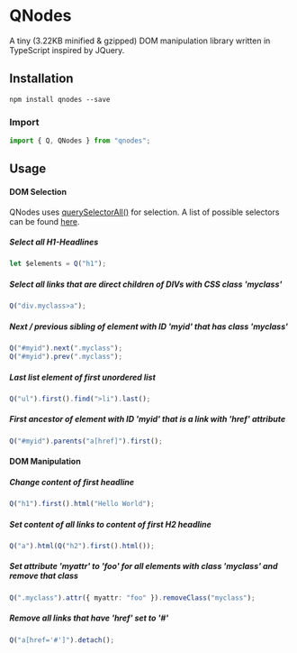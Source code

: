 # QNodes

A tiny (3.22KB minified & gzipped) DOM manipulation library written in TypeScript inspired by JQuery.


## Installation
```shell
npm install qnodes --save
```

### Import
```typescript
import { Q, QNodes } from "qnodes";
```


## Usage


#### DOM Selection
QNodes uses [querySelectorAll()](https://developer.mozilla.org/en-US/docs/Web/API/Document/querySelectorAll) for selection. A list of possible selectors can be found [here](https://developer.mozilla.org/en-US/docs/Web/CSS/CSS_Selectors). 

##### Select all H1-Headlines
```typescript
let $elements = Q("h1"); 
```

##### Select all links that are direct children of DIVs with CSS class 'myclass'
```typescript
Q("div.myclass>a"); 
```

##### Next / previous sibling of element with ID 'myid' that has class 'myclass'
```typescript
Q("#myid").next(".myclass"); 
Q("#myid").prev(".myclass"); 
```

##### Last list element of first unordered list
```typescript
Q("ul").first().find(">li").last();
```

##### First ancestor of element with ID 'myid' that is a link with 'href' attribute
```typescript
Q("#myid").parents("a[href]").first();
```

#### DOM Manipulation

##### Change content of first headline
```typescript
Q("h1").first().html("Hello World");
```

##### Set content of all links to content of first H2 headline
```typescript
Q("a").html(Q("h2").first().html());
```

##### Set attribute 'myattr' to 'foo' for all elements with class 'myclass' and remove that class
```typescript
Q(".myclass").attr({ myattr: "foo" }).removeClass("myclass");
```

##### Remove all links that have 'href' set to '#'
```typescript
Q("a[href='#']").detach();
```






<!-- 
Just use QNodes as if it were JQuery but with Q instead of $, like this:
```typescript
Q(".someclass").html("<p>Hello World</p>");

Q("a").on("click", (ev, $node) => {
	console.log("clicked the link");
	$node.detach();
	console.log("… and detached it");
	return false;
});

const $el:QNodes = Q("H1").first();
if($el.hasClass("headline")){
	console.log("found the thing");
}
``` -->